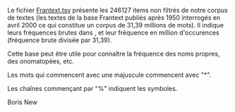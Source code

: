 Le fichier [Frantext.tsv](Frantext.tsv) présente les 246127 items non filtrés de notre corpus de textes (les textes de la base Frantext publiés après 1950 interrogés en avril 2000 ce qui constitue un corpus de 31,39 millions de mots). Il indique leurs fréquences brutes dans , et leur fréquence en million d'occurences (fréquence brute divisée par 31,39).

Cette base peut être utile pour connaître la fréquence des noms propres, des onomatopées, etc. 

Les mots qui commencent avec une majuscule commencent avec "*".

Les chaînes commençant par "%" indiquent les symboles.

Boris New
